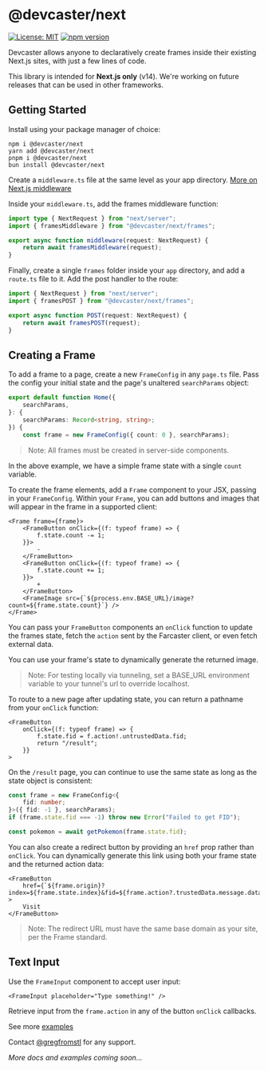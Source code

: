 # @devcaster/next

[![License: MIT](https://img.shields.io/badge/License-MIT-yellow.svg)](https://opensource.org/licenses/MIT) [![npm version](https://badge.fury.io/js/@devcaster%2Fnext.svg)](https://badge.fury.io/js/@devcaster%2Fnext)

Devcaster allows anyone to declaratively create frames inside their existing Next.js sites, with just a few lines of code.

This library is intended for **Next.js only** (v14). We're working on future releases that can be used in other frameworks.

## Getting Started

Install using your package manager of choice:

```
npm i @devcaster/next
yarn add @devcaster/next
pnpm i @devcaster/next
bun install @devcaster/next
```

Create a `middleware.ts` file at the same level as your app directory. [More on Next.js middleware](https://nextjs.org/docs/app/building-your-application/routing/middleware)

Inside your `middleware.ts`, add the frames middleware function:

```TypeScript
import type { NextRequest } from "next/server";
import { framesMiddleware } from "@devcaster/next/frames";

export async function middleware(request: NextRequest) {
    return await framesMiddleware(request);
}
```

Finally, create a single `frames` folder inside your `app` directory, and add a `route.ts` file to it. Add the post handler to the route:

```TypeScript
import { NextRequest } from "next/server";
import { framesPOST } from "@devcaster/next/frames";

export async function POST(request: NextRequest) {
    return await framesPOST(request);
}
```

## Creating a Frame

To add a frame to a page, create a new `FrameConfig` in any `page.ts` file. Pass the config your initial state and the page's unaltered `searchParams` object:

```TypeScript
export default function Home({
    searchParams,
}: {
    searchParams: Record<string, string>;
}) {
    const frame = new FrameConfig({ count: 0 }, searchParams);
```

> Note: All frames must be created in server-side components.

In the above example, we have a simple frame state with a single `count` variable.

To create the frame elements, add a `Frame` component to your JSX, passing in your `FrameConfig`. Within your `Frame`, you can add buttons and images that will appear in the frame in a supported client:

```JSX
<Frame frame={frame}>
	<FrameButton onClick={(f: typeof frame) => {
		f.state.count -= 1;
	}}>
		-
	</FrameButton>
	<FrameButton onClick={(f: typeof frame) => {
		f.state.count += 1;
	}}>
		+
	</FrameButton>
	<FrameImage src={`${process.env.BASE_URL}/image?count=${frame.state.count}`} />
</Frame>
```

You can pass your `FrameButton` components an `onClick` function to update the frames state, fetch the `action` sent by the Farcaster client, or even fetch external data.

You can use your frame's state to dynamically generate the returned image.

> Note: For testing locally via tunneling, set a BASE_URL environment variable to your tunnel's url to override localhost.

To route to a new page after updating state, you can return a pathname from your `onClick` function:

```JSX
<FrameButton
	onClick={(f: typeof frame) => {
		f.state.fid = f.action!.untrustedData.fid;
		return "/result";
	}}
>
```

On the `/result` page, you can continue to use the same state as long as the state object is consistent:

```TypeScript
const frame = new FrameConfig<{
	fid: number;
}>({ fid: -1 }, searchParams);
if (frame.state.fid === -1) throw new Error("Failed to get FID");

const pokemon = await getPokemon(frame.state.fid);
```

You can also create a redirect button by providing an `href` prop rather than `onClick`. You can dynamically generate this link using both your frame state and the returned action data:

```JSX
<FrameButton
	href={`${frame.origin}?index=${frame.state.index}&fid=${frame.action?.trustedData.message.data.fid}`}
>
	Visit
</FrameButton>
```

> Note: The redirect URL must have the same base domain as your site, per the Frame standard.

## Text Input

Use the `FrameInput` component to accept user input:

```JSX
<FrameInput placeholder="Type something!" />
```

Retrieve input from the `frame.action` in any of the button `onClick` callbacks.

See more [examples](https://github.com/gregfromstl/devcaster/tree/main/examples/next)

Contact [@gregfromstl](https://warpcast.com/gregfromstl) for any support.

_More docs and examples coming soon..._
